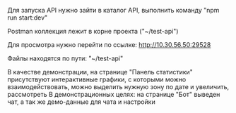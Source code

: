 Для запуска API нужно зайти в каталог API, выполнить команду "npm run start:dev"

Postman коллекция лежит в корне проекта ("~/test-api")

Для просмотра нужно перейти по ссылке: http://10.30.56.50:29528

Файлы находятся по пути: "~/test-api"

В качестве демонстрации, на странице "Панель статистики" присутствуют интерактивные графики, с которыми можно взаимодействовать, можно выделить нужную зону по дате и увеличить, рассмотреть
В демонстрационных целях: на странице "Бот" выведен чат, а так же демо-данные для чата и настройки